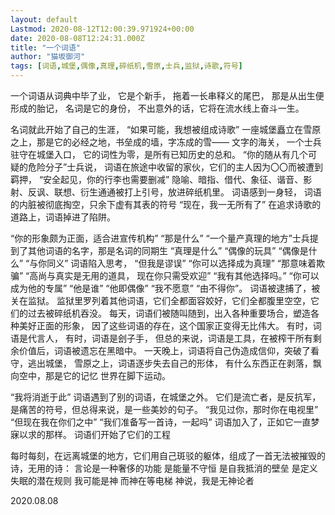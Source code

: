 ```yaml
---
layout: default
Lastmod: 2020-08-12T12:00:39.971924+00:00
date: 2020-08-08T12:24:31.000Z
title: "一个词语"
author: "猫坂御河"
tags: [词语,城堡,偶像,真理,碎纸机,雪原,士兵,监狱,诗歌,符号]
---
```


一个词语从词典中毕了业， 它是个新手， 拖着一长串释义的尾巴， 那是从出生便形成的胎记， 名词是它的身份， 不出意外的话，它将在流水线上奋斗一生。

名词就此开始了自己的生涯， “如果可能，我想被组成诗歌” 一座城堡矗立在雪原之上，那是它的必经之地，书垒成的墙，字冻成的雪—— 文字的海关， 一个士兵驻守在城堡入口， 它的词性为零，是所有已知历史的总和。 “你的随从有几个可疑的危险分子”士兵说， 词语在旅途中收留的家伙，它们的主人因为〇〇而被遭到羁押， “安全起见，你的行李也需要删减” 隐喻、暗指、借代、象征、谐音、影射、反讽、联想、衍生通通被打上引号，放进碎纸机里。 词语感到一身轻， 词语的内脏被彻底掏空，只余下虚有其表的符号 “现在，我一无所有了” 在追求诗歌的道路上，词语掉进了陷阱。

“你的形象颇为正面，适合进宣传机构” “那是什么” “一个量产真理的地方”士兵提到了其他词语的名字，那是名词的同期生 “真理是什么” “偶像的玩具” “偶像是什么” “与你同义” 词语陷入思考， “但我是谬误” “你可以选择成为真理” “那意味着欺骗” “高尚与真实是无用的道具， 现在你只需受欢迎” “我有其他选择吗。” “你可以成为他的专属” “他是谁” “他即偶像” “我不愿意” “由不得你”。 词语被逮捕了，被关在监狱。 监狱里罗列着其他词语，它们全都面容姣好，它们全都腹里空空，它们的过去被碎纸机吞没。 每天，词语们被随叫随到，出入各种重要场合，塑造各种美好正面的形象， 因了这些词语的存在，这个国家正变得无比伟大。 有时，词语是代言人， 有时，词语是刽子手， 但总的来说，词语是工具，在被榨干所有剩余价值后，词语被遗忘在黑暗中。 一天晚上，词语将自己伪造成信仰，突破了看守，逃出城堡， 雪原之上，词语逐步失去自己的形体， 有什么东西正在剥落，飘向空中，那是它的记忆 世界在脚下运动。

“我将消逝于此” 词语遇到了别的词语，在城堡之外。 它们是流亡者，是反抗军，是痛苦的符号，但总得来说，是一些美妙的句子。 “我见过你，那时你在电视里” “但现在我在你们之中” “我们准备写一首诗，一起吗” 词语加入了，正如它一直梦寐以求的那样。 词语们开始了它们的工程

每时每刻，在远离城堡的地方，它们用自己斑驳的躯体，组成了一首无法被摧毁的诗，无用的诗： 言论是一种奢侈的功能 是能量不守恒 是自我抵消的壁垒 是定义失眠的潜在规则 我可能是神 而神在等电梯 神说，我是无神论者

2020.08.08

